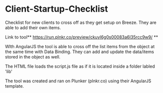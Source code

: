 # Client-Startup-Checklist
Checklist for new clients to cross off as they get setup on Breeze. They are able to add their own items. 

Link to tool** https://run.plnkr.co/preview/ckuyl6g0s00083a6l35rcc9w9/ **

WIth AngularJS the tool is able to cross off the list items from the object at the same time with Data Binding. They can add and update the data/items stored in the object as well.

The HTML file loads the script.js file as if it is located inside a folder labled 'lib'

The tool was created and ran on Plunker (plnkr.co) using their AngularJS template.
